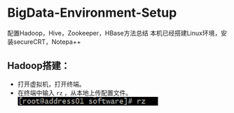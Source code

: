 # BigData-Environment-Setup
配置Hadoop，Hive，Zookeeper，HBase方法总结
本机已经搭建Linux环境，安装secureCRT，Notepa++
## Hadoop搭建：
* 打开虚拟机，打开终端。
* 在终端中输入 `rz` ，从本地上传配置文件。
![](ScreenShoot/rz.png)
